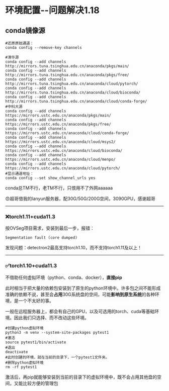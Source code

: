 # 环境配置--问题解决1.18

## conda镜像源

```shell
#还原原始通道：
conda config --remove-key channels

#清华源
conda config --add channels http://mirrors.tuna.tsinghua.edu.cn/anaconda/pkgs/main/
conda config --add channels http://mirrors.tuna.tsinghua.edu.cn/anaconda/pkgs/free/
conda config --add channels http://mirrors.tuna.tsinghua.edu.cn/anaconda/cloud/pytorch/
conda config --add channels http://mirrors.tuna.tsinghua.edu.cn/anaconda/cloud/bioconda/
conda config --add channels http://mirrors.tuna.tsinghua.edu.cn/anaconda/cloud/conda-forge/
#中科大源
conda config --add channels https://mirrors.ustc.edu.cn/anaconda/pkgs/main/
conda config --add channels https://mirrors.ustc.edu.cn/anaconda/pkgs/free/
conda config --add channels https://mirrors.ustc.edu.cn/anaconda/cloud/conda-forge/
conda config --add channels https://mirrors.ustc.edu.cn/anaconda/cloud/msys2/
conda config --add channels https://mirrors.ustc.edu.cn/anaconda/cloud/bioconda/
conda config --add channels https://mirrors.ustc.edu.cn/anaconda/cloud/menpo/
conda config --add channels https://mirrors.ustc.edu.cn/anaconda/cloud/pytorch/
#显示通道地址：
conda config --set show_channel_urls yes
```

conda总TM不行，老TM不行，只恨用不了外网aaaaaa

😍超哥借我的lanyun服务器，配30G/50G/200G空间，3090GPU，感谢超哥

---

### ❌torch1.11+cuda11.3

按OVSeg项目需求，安装到最后一步，报错：

```
Segmentation fault (core dumped)
```

发现问题：detectron2最高支持torch1.10，而不支持torch1.11及以上！

---

### ✅torch1.10+cuda11.3

不借助任何虚拟环境（python、conda、docker），**直接pip**

此时相当于把大量的依赖包安装到了原生的python环境中。许多包之间不能形成准确的依赖不说，甚至会**占用**30G系统盘的空间，可能**影响到原生系统**的各种环境，是一个不太好的事。

一般在远程服务器上，都会有自己的GPU，以及可选用的torch、cuda等基础环境。因此我们只选择、而不改动这些环境。

```shell
#创建python虚拟环境
python3 -m venv --system-site-packages pytest1
#激活
source pytest1/bin/activate
#退出
deactivate
#此时创建的环境，就在当前的目录下，一个pytest1文件夹。
#删除python虚拟环境
rm -rf pytest1
```

激活后，再pip就能够安装到当前的目录下的虚拟环境中，既不会占用其他盘的空间，又能比较方便的管理包